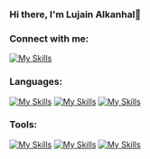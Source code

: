 ### Hi there, I'm Lujain Alkanhal👋

### Connect with me:
[![My Skills](https://skillicons.dev/icons?i=linkedin)](https://www.linkedin.com/in/lujainibraheem/)

### Languages:
[![My Skills](https://skillicons.dev/icons?i=swift)](https://developer.apple.com/swift/) [![My Skills](https://skillicons.dev/icons?i=java)](https://dev.java) [![My Skills](https://skillicons.dev/icons?i=mysql)](https://www.mysql.com) 

### Tools:
[![My Skills](https://skillicons.dev/icons?i=xcode)](https://developer.apple.com/swift/) [![My Skills](https://skillicons.dev/icons?i=visualstudio)](https://code.visualstudio.com/) [![My Skills](https://skillicons.dev/icons?i=datagrip)](https://www.mysql.com) 
<!--
**lujain2000-c/Lujain2000-c** is a ✨ _special_ ✨ repository because its `README.md` (this file) appears on your GitHub profile.

Here are some ideas to get you started:

- 🔭 I’m currently working on ...
- 🌱 I’m currently learning ...
- 👯 I’m looking to collaborate on ...
- 🤔 I’m looking for help with ...
- 💬 Ask me about ...
- 📫 How to reach me: ...
- 😄 Pronouns: ...
- ⚡ Fun fact: ...
-->
